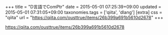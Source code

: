 +++
title = "D言語でComPtr"
date = 2015-05-01 07:25:39+09:00
updated = 2015-05-01 07:31:05+09:00
taxonomies.tags = ['qiita', 'dlang']
[extra]
css = "qiita"
url = "https://qiita.com/ousttrue/items/26b399a691b5610d2678"
+++

<https://qiita.com/ousttrue/items/26b399a691b5610d2678>

